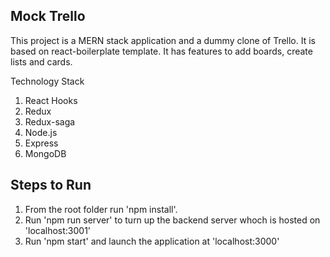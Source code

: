 ## Mock Trello

This project is a MERN stack application and a dummy clone of Trello. It is based on react-boilerplate template. It has features to add boards, create lists and cards.

Technology Stack

1. React Hooks
2. Redux
3. Redux-saga
4. Node.js
5. Express
6. MongoDB

## Steps to Run

1. From the root folder run 'npm install'.
2. Run 'npm run server' to turn up the backend server whoch is hosted on 'localhost:3001'
3. Run 'npm start' and launch the application at 'localhost:3000'